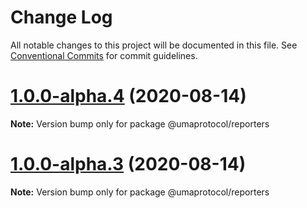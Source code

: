 # Change Log

All notable changes to this project will be documented in this file.
See [Conventional Commits](https://conventionalcommits.org) for commit guidelines.

# [1.0.0-alpha.4](https://github.com/UMAprotocol/protocol/compare/@umaprotocol/reporters@1.0.0-alpha.3...@umaprotocol/reporters@1.0.0-alpha.4) (2020-08-14)

**Note:** Version bump only for package @umaprotocol/reporters

# [1.0.0-alpha.3](https://github.com/UMAprotocol/protocol/compare/@umaprotocol/reporters@1.0.0-alpha.2...@umaprotocol/reporters@1.0.0-alpha.3) (2020-08-14)

**Note:** Version bump only for package @umaprotocol/reporters

